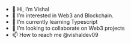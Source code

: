 - 👋 Hi, I’m Vishal
- 👀 I’m interested in Web3 and Blockchain.
- 🌱 I’m currently learning Typescript
- 💞️ I’m looking to collaborate on Web3 projects
- 📫 How to reach me @vishaldev09

<!---
cd-vishal/cd-vishal is a ✨ special ✨ repository because its `README.md` (this file) appears on your GitHub profile.
You can click the Preview link to take a look at your changes.
--->
